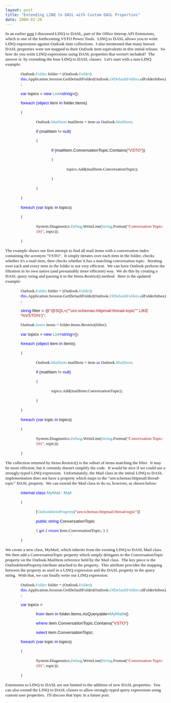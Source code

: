 ```yaml
---
layout: post
title: "Extending LINQ to DASL with Custom DASL Properties"
date: 2008-02-20
---
```

<P><SPAN style="FONT-SIZE: 10pt; FONT-FAMILY: 'Arial','sans-serif'"><FONT face="Times New Roman">In an earlier </FONT><A href="{% post_url 2008-02-18-query-your-outlook-inbox-with-linq-to-dasl %}"><FONT face="Times New Roman">post</FONT></A><FONT face="Times New Roman"> I discussed LINQ to DASL, part of the Office Interop API Extensions, which is one of the forthcoming VSTO Power Tools.&nbsp; LINQ to DASL allows you to write LINQ expressions against Outlook item collections.&nbsp; I also mentioned that many known DASL properties were not mapped to their Outlook item equivalents in this initial release.&nbsp; So how do you write&nbsp;LINQ expressions using DASL properties that weren't included?&nbsp; The answer is: by extending the base LINQ to DASL&nbsp;classes.&nbsp; Let's start with a non-LINQ example:<?xml:namespace prefix = o ns = "urn:schemas-microsoft-com:office:office" /><o:p></o:p></FONT></SPAN></P>
<P style="MARGIN-LEFT: 0.5in"><SPAN style="FONT-SIZE: 10pt; FONT-FAMILY: 'Arial','sans-serif'"><FONT face="Times New Roman">Outlook.<SPAN style="COLOR: #2b91af">Folder</SPAN> folder = (Outlook.<SPAN style="COLOR: #2b91af">Folder</SPAN>) <SPAN style="COLOR: blue">this</SPAN>.Application.Session.GetDefaultFolder(Outlook.<SPAN style="COLOR: #2b91af">OlDefaultFolders</SPAN>.olFolderInbox);<o:p></o:p></FONT></SPAN></P>
<P style="MARGIN-LEFT: 0.5in"><FONT face="Times New Roman"><SPAN style="FONT-SIZE: 10pt; COLOR: blue; FONT-FAMILY: 'Arial','sans-serif'">var</SPAN><SPAN style="FONT-SIZE: 10pt; FONT-FAMILY: 'Arial','sans-serif'"> topics = <SPAN style="COLOR: blue">new</SPAN> <SPAN style="COLOR: #2b91af">List</SPAN>&lt;<SPAN style="COLOR: blue">string</SPAN>&gt;();<o:p></o:p></SPAN></FONT></P>
<P style="MARGIN-LEFT: 0.5in"><FONT face="Times New Roman"><SPAN style="FONT-SIZE: 10pt; COLOR: blue; FONT-FAMILY: 'Arial','sans-serif'">foreach</SPAN><SPAN style="FONT-SIZE: 10pt; FONT-FAMILY: 'Arial','sans-serif'"> (<SPAN style="COLOR: blue">object</SPAN> item <SPAN style="COLOR: blue">in</SPAN> folder.Items)<o:p></o:p></SPAN></FONT></P>
<P style="MARGIN-LEFT: 0.5in"><SPAN style="FONT-SIZE: 10pt; FONT-FAMILY: 'Arial','sans-serif'"><FONT face="Times New Roman">{<o:p></o:p></FONT></SPAN></P>
<P style="MARGIN-LEFT: 1in"><SPAN style="FONT-SIZE: 10pt; FONT-FAMILY: 'Arial','sans-serif'"><FONT face="Times New Roman">Outlook.<SPAN style="COLOR: #2b91af">MailItem</SPAN> mailItem = item <SPAN style="COLOR: blue">as</SPAN> Outlook.<SPAN style="COLOR: #2b91af">MailItem</SPAN>;<o:p></o:p></FONT></SPAN></P>
<P style="MARGIN-LEFT: 1in"><FONT face="Times New Roman"><SPAN style="FONT-SIZE: 10pt; COLOR: blue; FONT-FAMILY: 'Arial','sans-serif'">if</SPAN><SPAN style="FONT-SIZE: 10pt; FONT-FAMILY: 'Arial','sans-serif'"> (mailItem != <SPAN style="COLOR: blue">null</SPAN>)<o:p></o:p></SPAN></FONT></P>
<P style="MARGIN-LEFT: 1in"><SPAN style="FONT-SIZE: 10pt; FONT-FAMILY: 'Arial','sans-serif'"><FONT face="Times New Roman">{<o:p></o:p></FONT></SPAN></P>
<P style="MARGIN-LEFT: 1.5in"><FONT face="Times New Roman"><SPAN style="FONT-SIZE: 10pt; COLOR: blue; FONT-FAMILY: 'Arial','sans-serif'">if</SPAN><SPAN style="FONT-SIZE: 10pt; FONT-FAMILY: 'Arial','sans-serif'"> (mailItem.ConversationTopic.Contains(<SPAN style="COLOR: #a31515">"VSTO"</SPAN>))<o:p></o:p></SPAN></FONT></P>
<P style="MARGIN-LEFT: 1.5in"><SPAN style="FONT-SIZE: 10pt; FONT-FAMILY: 'Arial','sans-serif'"><FONT face="Times New Roman">{<o:p></o:p></FONT></SPAN></P>
<P style="MARGIN-LEFT: 2in"><SPAN style="FONT-SIZE: 10pt; FONT-FAMILY: 'Arial','sans-serif'"><FONT face="Times New Roman">topics.Add(mailItem.ConversationTopic);<o:p></o:p></FONT></SPAN></P>
<P style="MARGIN-LEFT: 1.5in"><SPAN style="FONT-SIZE: 10pt; FONT-FAMILY: 'Arial','sans-serif'"><FONT face="Times New Roman">}<o:p></o:p></FONT></SPAN></P>
<P style="MARGIN-LEFT: 1in"><SPAN style="FONT-SIZE: 10pt; FONT-FAMILY: 'Arial','sans-serif'"><FONT face="Times New Roman">}<o:p></o:p></FONT></SPAN></P>
<P style="MARGIN-LEFT: 0.5in"><SPAN style="FONT-SIZE: 10pt; FONT-FAMILY: 'Arial','sans-serif'"><FONT face="Times New Roman">}<o:p></o:p></FONT></SPAN></P>
<P style="MARGIN-LEFT: 0.5in"><FONT face="Times New Roman"><SPAN style="FONT-SIZE: 10pt; COLOR: blue; FONT-FAMILY: 'Arial','sans-serif'">foreach</SPAN><SPAN style="FONT-SIZE: 10pt; FONT-FAMILY: 'Arial','sans-serif'"> (<SPAN style="COLOR: blue">var</SPAN> topic <SPAN style="COLOR: blue">in</SPAN> topics)<o:p></o:p></SPAN></FONT></P>
<P style="MARGIN-LEFT: 0.5in"><SPAN style="FONT-SIZE: 10pt; FONT-FAMILY: 'Arial','sans-serif'"><FONT face="Times New Roman">{<o:p></o:p></FONT></SPAN></P>
<P style="MARGIN-LEFT: 1in"><SPAN style="FONT-SIZE: 10pt; FONT-FAMILY: 'Arial','sans-serif'"><FONT face="Times New Roman">System.Diagnostics.<SPAN style="COLOR: #2b91af">Debug</SPAN>.WriteLine(<SPAN style="COLOR: #2b91af">String</SPAN>.Format(<SPAN style="COLOR: #a31515">"Conversation Topic: {0}"</SPAN>, topic));<o:p></o:p></FONT></SPAN></P>
<P style="MARGIN-LEFT: 0.5in"><SPAN style="FONT-SIZE: 10pt; FONT-FAMILY: 'Arial','sans-serif'"><FONT face="Times New Roman">}<o:p></o:p></FONT></SPAN></P>
<P><SPAN style="FONT-SIZE: 10pt; FONT-FAMILY: 'Arial','sans-serif'"><FONT face="Times New Roman">The example shows&nbsp;our first attempt to find all mail items with a conversation index containing the acronym "VSTO".&nbsp; It simply iterates over each item in the folder, checks whether it's a mail item, then checks whether it has a matching conversation topic.&nbsp; Iterating over each and every item in the folder is not very efficient.&nbsp; We can have Outlook&nbsp;perform the filtration in its own native (and presumably more efficient) way.&nbsp; We do this by creating a DASL query&nbsp;string and passing it to the Items.Restrict() method.&nbsp; Here is the updated example:<o:p></o:p></FONT></SPAN></P>
<P style="MARGIN-LEFT: 0.5in"><SPAN style="FONT-SIZE: 10pt; FONT-FAMILY: 'Arial','sans-serif'"><FONT face="Times New Roman">Outlook.<SPAN style="COLOR: #2b91af">Folder</SPAN> folder = (Outlook.<SPAN style="COLOR: #2b91af">Folder</SPAN>) <SPAN style="COLOR: blue">this</SPAN>.Application.Session.GetDefaultFolder(Outlook.<SPAN style="COLOR: #2b91af">OlDefaultFolders</SPAN>.olFolderInbox);<o:p></o:p></FONT></SPAN></P>
<P style="MARGIN-LEFT: 0.5in"><FONT face="Times New Roman"><SPAN style="FONT-SIZE: 10pt; COLOR: blue; FONT-FAMILY: 'Arial','sans-serif'">string</SPAN><SPAN style="FONT-SIZE: 10pt; FONT-FAMILY: 'Arial','sans-serif'"> filter = <SPAN style="COLOR: #a31515">@"@SQL=(""urn:schemas:httpmail:thread-topic"" LIKE '%VSTO%')"</SPAN>;<o:p></o:p></SPAN></FONT></P>
<P style="MARGIN-LEFT: 0.5in"><SPAN style="FONT-SIZE: 10pt; FONT-FAMILY: 'Arial','sans-serif'"><FONT face="Times New Roman">Outlook.<SPAN style="COLOR: #2b91af">Items</SPAN> items = folder.Items.Restrict(filter);<o:p></o:p></FONT></SPAN></P>
<P style="MARGIN-LEFT: 0.5in"><FONT face="Times New Roman"><SPAN style="FONT-SIZE: 10pt; COLOR: blue; FONT-FAMILY: 'Arial','sans-serif'">var</SPAN><SPAN style="FONT-SIZE: 10pt; FONT-FAMILY: 'Arial','sans-serif'"> topics = <SPAN style="COLOR: blue">new</SPAN> <SPAN style="COLOR: #2b91af">List</SPAN>&lt;<SPAN style="COLOR: blue">string</SPAN>&gt;();<o:p></o:p></SPAN></FONT></P>
<P style="MARGIN-LEFT: 0.5in"><FONT face="Times New Roman"><SPAN style="FONT-SIZE: 10pt; COLOR: blue; FONT-FAMILY: 'Arial','sans-serif'">foreach</SPAN><SPAN style="FONT-SIZE: 10pt; FONT-FAMILY: 'Arial','sans-serif'"> (<SPAN style="COLOR: blue">object</SPAN> item <SPAN style="COLOR: blue">in</SPAN> items)<o:p></o:p></SPAN></FONT></P>
<P style="MARGIN-LEFT: 0.5in"><SPAN style="FONT-SIZE: 10pt; FONT-FAMILY: 'Arial','sans-serif'"><FONT face="Times New Roman">{<o:p></o:p></FONT></SPAN></P>
<P style="MARGIN-LEFT: 1in"><SPAN style="FONT-SIZE: 10pt; FONT-FAMILY: 'Arial','sans-serif'"><FONT face="Times New Roman">Outlook.<SPAN style="COLOR: #2b91af">MailItem</SPAN> mailItem = item <SPAN style="COLOR: blue">as</SPAN> Outlook.<SPAN style="COLOR: #2b91af">MailItem</SPAN>;<o:p></o:p></FONT></SPAN></P>
<P style="MARGIN-LEFT: 1in"><FONT face="Times New Roman"><SPAN style="FONT-SIZE: 10pt; COLOR: blue; FONT-FAMILY: 'Arial','sans-serif'">if</SPAN><SPAN style="FONT-SIZE: 10pt; FONT-FAMILY: 'Arial','sans-serif'"> (mailItem != <SPAN style="COLOR: blue">null</SPAN>)<o:p></o:p></SPAN></FONT></P>
<P style="MARGIN-LEFT: 1in"><SPAN style="FONT-SIZE: 10pt; FONT-FAMILY: 'Arial','sans-serif'"><FONT face="Times New Roman">{<o:p></o:p></FONT></SPAN></P>
<P style="MARGIN-LEFT: 1.5in"><SPAN style="FONT-SIZE: 10pt; FONT-FAMILY: 'Arial','sans-serif'"><FONT face="Times New Roman">topics.Add(mailItem.ConversationTopic);<o:p></o:p></FONT></SPAN></P>
<P style="MARGIN-LEFT: 1in"><SPAN style="FONT-SIZE: 10pt; FONT-FAMILY: 'Arial','sans-serif'"><FONT face="Times New Roman">}<o:p></o:p></FONT></SPAN></P>
<P style="MARGIN-LEFT: 0.5in"><SPAN style="FONT-SIZE: 10pt; FONT-FAMILY: 'Arial','sans-serif'"><FONT face="Times New Roman">}<o:p></o:p></FONT></SPAN></P>
<P style="MARGIN-LEFT: 0.5in"><FONT face="Times New Roman"><SPAN style="FONT-SIZE: 10pt; COLOR: blue; FONT-FAMILY: 'Arial','sans-serif'">foreach</SPAN><SPAN style="FONT-SIZE: 10pt; FONT-FAMILY: 'Arial','sans-serif'"> (<SPAN style="COLOR: blue">var</SPAN> topic <SPAN style="COLOR: blue">in</SPAN> topics)<o:p></o:p></SPAN></FONT></P>
<P style="MARGIN-LEFT: 0.5in"><SPAN style="FONT-SIZE: 10pt; FONT-FAMILY: 'Arial','sans-serif'"><FONT face="Times New Roman">{<o:p></o:p></FONT></SPAN></P>
<P style="MARGIN-LEFT: 1in"><SPAN style="FONT-SIZE: 10pt; FONT-FAMILY: 'Arial','sans-serif'"><FONT face="Times New Roman">System.Diagnostics.<SPAN style="COLOR: #2b91af">Debug</SPAN>.WriteLine(<SPAN style="COLOR: #2b91af">String</SPAN>.Format(<SPAN style="COLOR: #a31515">"Conversation Topic: {0}"</SPAN>, topic));<o:p></o:p></FONT></SPAN></P>
<P style="MARGIN-LEFT: 0.5in"><SPAN style="FONT-SIZE: 10pt; FONT-FAMILY: 'Arial','sans-serif'"><FONT face="Times New Roman">}<o:p></o:p></FONT></SPAN></P>
<P><SPAN style="FONT-SIZE: 10pt; FONT-FAMILY: 'Arial','sans-serif'"><FONT face="Times New Roman">The&nbsp;collection returned by Items.Restrict() is the subset of items matching the filter.&nbsp; It may be more efficient, but it certainly doesn't simplify the code.&nbsp; It would be nice if we could use a strongly-typed LINQ expression.&nbsp; Unfortunately, the Mail class in the initial&nbsp;LINQ to DASL implementation does not have a property which maps to the "urn:schemas:httpmail:thread-topic" DASL property.&nbsp; We can extend the Mail class to do so, however, as shown below:<o:p></o:p></FONT></SPAN></P>
<P style="MARGIN-LEFT: 0.5in"><FONT face="Times New Roman"><SPAN style="FONT-SIZE: 10pt; COLOR: blue; FONT-FAMILY: 'Arial','sans-serif'">internal</SPAN><SPAN style="FONT-SIZE: 10pt; FONT-FAMILY: 'Arial','sans-serif'"> <SPAN style="COLOR: blue">class</SPAN> <SPAN style="COLOR: #2b91af">MyMail</SPAN> : <SPAN style="COLOR: #2b91af">Mail<o:p></o:p></SPAN></SPAN></FONT></P>
<P style="MARGIN-LEFT: 0.5in"><SPAN style="FONT-SIZE: 10pt; FONT-FAMILY: 'Arial','sans-serif'"><FONT face="Times New Roman">{<o:p></o:p></FONT></SPAN></P>
<P style="MARGIN-LEFT: 1in"><SPAN style="FONT-SIZE: 10pt; FONT-FAMILY: 'Arial','sans-serif'"><FONT face="Times New Roman">[<SPAN style="COLOR: #2b91af">OutlookItemProperty</SPAN>(<SPAN style="COLOR: #a31515">"urn:schemas:httpmail:thread-topic"</SPAN>)]<o:p></o:p></FONT></SPAN></P>
<P style="MARGIN-LEFT: 1in"><FONT face="Times New Roman"><SPAN style="FONT-SIZE: 10pt; COLOR: blue; FONT-FAMILY: 'Arial','sans-serif'">public</SPAN><SPAN style="FONT-SIZE: 10pt; FONT-FAMILY: 'Arial','sans-serif'"> <SPAN style="COLOR: blue">string</SPAN> ConversationTopic<o:p></o:p></SPAN></FONT></P>
<P style="MARGIN-LEFT: 1in"><SPAN style="FONT-SIZE: 10pt; FONT-FAMILY: 'Arial','sans-serif'"><FONT face="Times New Roman">{ <SPAN style="COLOR: blue">get</SPAN> { <SPAN style="COLOR: blue">return</SPAN> Item.ConversationTopic; } }<o:p></o:p></FONT></SPAN></P>
<P style="MARGIN-LEFT: 0.5in"><SPAN style="FONT-SIZE: 10pt; FONT-FAMILY: 'Arial','sans-serif'"><FONT face="Times New Roman">}<o:p></o:p></FONT></SPAN></P>
<P><SPAN style="FONT-SIZE: 10pt; FONT-FAMILY: 'Arial','sans-serif'"><FONT face="Times New Roman">We create a new class, MyMail, which inherits from the existing LINQ to DASL Mail class.&nbsp; We then add a ConversationTopic property which simply delegates to&nbsp;the ConversationTopic property on the Outlook.MailItem reference held by the Mail class.&nbsp; The key piece is the OutlookItemPropertyAttribute attached to the property.&nbsp; This attribute&nbsp;provides&nbsp;the mapping between&nbsp;the property&nbsp;as used in a LINQ expression and the DASL property in the query string.&nbsp; With that, we can finally write our LINQ expression:<o:p></o:p></FONT></SPAN></P>
<P style="MARGIN-LEFT: 0.5in"><SPAN style="FONT-SIZE: 10pt; FONT-FAMILY: 'Arial','sans-serif'"><FONT face="Times New Roman">Outlook.<SPAN style="COLOR: #2b91af">Folder</SPAN> folder = (Outlook.<SPAN style="COLOR: #2b91af">Folder</SPAN>) <SPAN style="COLOR: blue">this</SPAN>.Application.Session.GetDefaultFolder(Outlook.<SPAN style="COLOR: #2b91af">OlDefaultFolders</SPAN>.olFolderInbox);<o:p></o:p></FONT></SPAN></P>
<P style="MARGIN-LEFT: 0.5in"><FONT face="Times New Roman"><SPAN style="FONT-SIZE: 10pt; COLOR: blue; FONT-FAMILY: 'Arial','sans-serif'">var</SPAN><SPAN style="FONT-SIZE: 10pt; FONT-FAMILY: 'Arial','sans-serif'"> topics = <o:p></o:p></SPAN></FONT></P>
<P style="MARGIN-LEFT: 1in"><FONT face="Times New Roman"><SPAN style="FONT-SIZE: 10pt; COLOR: blue; FONT-FAMILY: 'Arial','sans-serif'">from</SPAN><SPAN style="FONT-SIZE: 10pt; FONT-FAMILY: 'Arial','sans-serif'"> item <SPAN style="COLOR: blue">in</SPAN> folder.Items.AsQueryable&lt;<SPAN style="COLOR: #2b91af">MyMail</SPAN>&gt;()<o:p></o:p></SPAN></FONT></P>
<P style="MARGIN-LEFT: 1in"><FONT face="Times New Roman"><SPAN style="FONT-SIZE: 10pt; COLOR: blue; FONT-FAMILY: 'Arial','sans-serif'">where</SPAN><SPAN style="FONT-SIZE: 10pt; FONT-FAMILY: 'Arial','sans-serif'"> item.ConversationTopic.Contains(<SPAN style="COLOR: #a31515">"VSTO"</SPAN>)<o:p></o:p></SPAN></FONT></P>
<P style="MARGIN-LEFT: 1in"><FONT face="Times New Roman"><SPAN style="FONT-SIZE: 10pt; COLOR: blue; FONT-FAMILY: 'Arial','sans-serif'">select</SPAN><SPAN style="FONT-SIZE: 10pt; FONT-FAMILY: 'Arial','sans-serif'"> item.ConversationTopic;<o:p></o:p></SPAN></FONT></P>
<P style="MARGIN-LEFT: 0.5in"><FONT face="Times New Roman"><SPAN style="FONT-SIZE: 10pt; COLOR: blue; FONT-FAMILY: 'Arial','sans-serif'">foreach</SPAN><SPAN style="FONT-SIZE: 10pt; FONT-FAMILY: 'Arial','sans-serif'"> (<SPAN style="COLOR: blue">var</SPAN> topic <SPAN style="COLOR: blue">in</SPAN> topics)<o:p></o:p></SPAN></FONT></P>
<P style="MARGIN-LEFT: 0.5in"><SPAN style="FONT-SIZE: 10pt; FONT-FAMILY: 'Arial','sans-serif'"><FONT face="Times New Roman">{<o:p></o:p></FONT></SPAN></P>
<P style="MARGIN-LEFT: 1in"><SPAN style="FONT-SIZE: 10pt; FONT-FAMILY: 'Arial','sans-serif'"><FONT face="Times New Roman">System.Diagnostics.<SPAN style="COLOR: #2b91af">Debug</SPAN>.WriteLine(<SPAN style="COLOR: #2b91af">String</SPAN>.Format(<SPAN style="COLOR: #a31515">"Conversation Topic: {0}"</SPAN>, topic));<o:p></o:p></FONT></SPAN></P>
<P style="MARGIN-LEFT: 0.5in"><SPAN style="FONT-SIZE: 10pt; FONT-FAMILY: 'Arial','sans-serif'"><FONT face="Times New Roman">}<o:p></o:p></FONT></SPAN></P>
<P><SPAN style="FONT-SIZE: 10pt; FONT-FAMILY: 'Arial','sans-serif'"><FONT face="Times New Roman">Extensions to LINQ to DASL are not limited to the addition of new DASL properties.&nbsp; You can also extend the LINQ to DASL classes to allow strongly-typed query expressions&nbsp;using custom user properties.&nbsp; I'll discuss that topic in a future post.<o:p></o:p></FONT></SPAN></P>
<P class=MsoNormal style="MARGIN: 0in 0in 0pt"><o:p><FONT face="Times New Roman" size=3>&nbsp;</FONT></o:p></P>